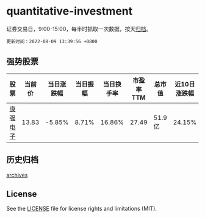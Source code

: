 # quantitative-investment

证券交易日，9:00-15:00，每半时抓取一次数据，按天[归档](archives)。

`更新时间：2022-08-09 13:39:56 +0800`

## 强势股票

|股票|当前价|当日涨跌幅|当日振幅|当日换手率|市盈率TTM|总市值|近10日涨跌幅|
|----|----|----|----|----|----|----|----|
|[康强电子](https://xueqiu.com/S/SZ002119)|13.83|-5.85%|8.71%|16.86%|27.49|51.9亿|24.15%|

## 历史归档

[archives](archives)

## License

See the [LICENSE](LICENSE) file for license rights and limitations (MIT).